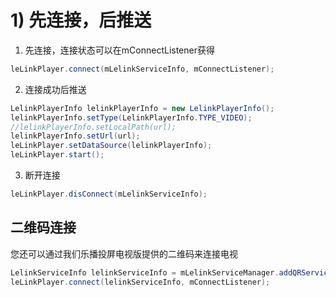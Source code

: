 # 1\) 先连接，后推送

1. 先连接，连接状态可以在mConnectListener获得
```java
leLinkPlayer.connect(mLelinkServiceInfo, mConnectListener);
```
2. 连接成功后推送
```java
LelinkPlayerInfo lelinkPlayerInfo = new LelinkPlayerInfo();
lelinkPlayerInfo.setType(LelinkPlayerInfo.TYPE_VIDEO);
//lelinkPlayerInfo.setLocalPath(url);
lelinkPlayerInfo.setUrl(url);
leLinkPlayer.setDataSource(lelinkPlayerInfo);
leLinkPlayer.start();
```
3. 断开连接
```java
leLinkPlayer.disConnect(mLelinkServiceInfo);
```

## 二维码连接

您还可以通过我们乐播投屏电视版提供的二维码来连接电视

```java
LelinkServiceInfo lelinkServiceInfo = mLelinkServiceManager.addQRServiceInfo(qrCodeStr);
leLinkPlayer.connect(lelinkServiceInfo, mConnectListener);
```

